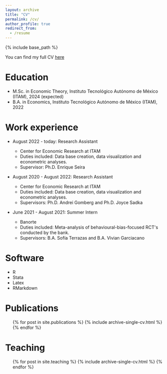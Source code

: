 ```yaml
---
layout: archive
title: "CV"
permalink: /cv/
author_profile: true
redirect_from:
  - /resume
---
```


{% include base_path %}

You can find my full CV [here](https://RobertoGlz.github.io/files/gonzalezroberto_cv.pdf)

Education
======
* M.Sc. in Economic Theory, Instituto Tecnológico Autónomo de México (ITAM), 2024 (expected)
* B.A. in Economics, Instituto Tecnológico Autónomo de México (ITAM), 2022

Work experience
======
* August 2022 - today: Research Assistant
  * Center for Economic Research at ITAM
  * Duties included: Data base creation, data visualization and econometric analyses.
  * Supervisor: Ph.D. Enrique Seira

* August 2020 - August 2022: Research Assistant
  * Center for Economic Research at ITAM
  * Duties included: Data base creation, data visualization and econometric analyses.
  * Supervisors: Ph.D. Andrei Gomberg and Ph.D. Joyce Sadka

* June 2021 - August 2021: Summer Intern
  * Banorte
  * Duties included: Meta-analysis of behavioural-bias-focused RCT's conducted by the bank.
  * Supervisors: B.A. Sofía Terrazas and B.A. Vivian Garciacano

Software
======
* R
* Stata
* Latex
* RMarkdown

Publications
======
  <ul>{% for post in site.publications %}
    {% include archive-single-cv.html %}
  {% endfor %}</ul>
  
Teaching
======
  <ul>{% for post in site.teaching %}
    {% include archive-single-cv.html %}
  {% endfor %}</ul>
  
